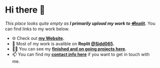 # Hi there 👋
*This place looks quite empty as **I primarily upload my work to [🌀Replit](https://replit.com/@Sidd065).*** You can find links to my work below.
- 🌐 Check out **[my Website](https://web.sidd065.repl.co/).**
- 🔭 Most of my work is avalible on **Replit [@Sidd065](https://replit.com/@Sidd065).**
- 👨‍💻 You can see my **[finished and on going projects here](https://web.sidd065.repl.co/projects).**
- 📫 You can find my **[contact info here](https://web.sidd065.repl.co/contact)** if you want to get in touch with me.
